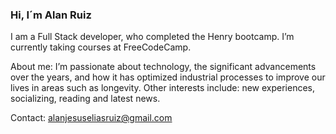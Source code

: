 ### Hi, I´m Alan Ruiz

I am a Full Stack developer, who completed the Henry bootcamp. I’m currently taking courses at FreeCodeCamp.

About me: I’m passionate about technology, the significant advancements over the years, and how it has optimized industrial processes to improve our lives in areas such as longevity. Other interests include: new experiences, socializing, reading and latest news.

Contact: alanjesuseliasruiz@gmail.com

<!--
**ecodernat/ecodernat** is a ✨ _special_ ✨ repository because its `README.md` (this file) appears on your GitHub profile.

Here are some ideas to get you started:

- 🔭 I’m currently working on ...
- 🌱 I’m currently learning ...
- 👯 I’m looking to collaborate on ...
- 🤔 I’m looking for help with ...
- 💬 Ask me about ...
- 📫 How to reach me: ...
- 😄 Pronouns: ...
- ⚡ Fun fact: ...
-->
